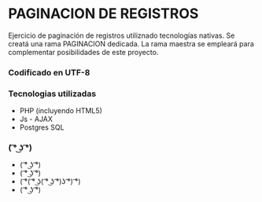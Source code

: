 # PAGINACION DE REGISTROS #

Ejercicio de paginación de registros utiliznado tecnologías nativas.
Se creatá una rama PAGINACION dedicada. La rama maestra se empleará para complementar posibilidades de este proyecto.

### Codificado en UTF-8

### Tecnologias utilizadas ###

* PHP (incluyendo HTML5)
* Js -  AJAX
* Postgres SQL


###  ( ͡° ͜ʖ ͡°) ###

* ( ͡° ͜ʖ ͡°)
* ( ͡° ͜ʖ ͡°)
* ( ͡°( ͡° ͜ʖ( ͡° ͜ʖ ͡°)ʖ ͡°) ͡°)
* ( ͡° ͜ʖ ͡°)
